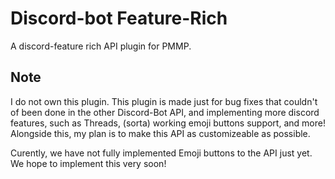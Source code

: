 # Discord-bot Feature-Rich
A discord-feature rich API plugin for PMMP.


## Note
I do not own this plugin. This plugin is made just for bug fixes that couldn't of been done in the other Discord-Bot API, and implementing more discord features, such as Threads, (sorta) working emoji buttons support, and more!
Alongside this, my plan is to make this API as customizeable as possible.

Curently, we have not fully implemented Emoji buttons to the API just yet.
We hope to implement this very soon!


